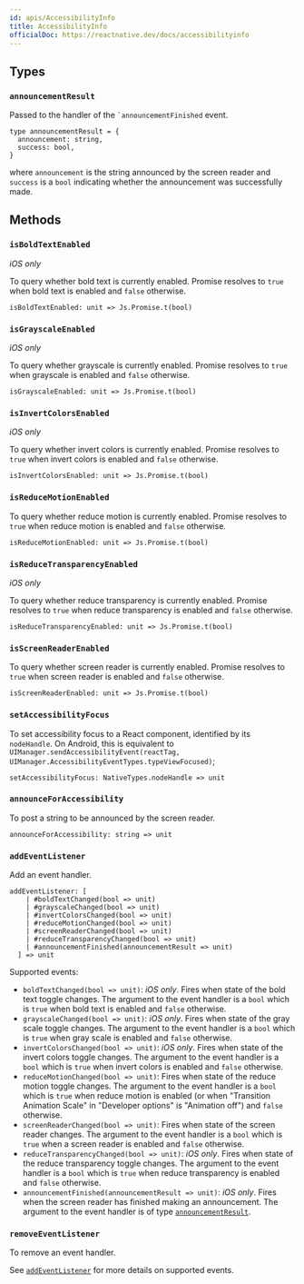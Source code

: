 ```yaml
---
id: apis/AccessibilityInfo
title: AccessibilityInfo
officialDoc: https://reactnative.dev/docs/accessibilityinfo
---
```


## Types

### `announcementResult`

Passed to the handler of the `` `announcementFinished `` event.

```rescript
type announcementResult = {
  announcement: string,
  success: bool,
}
```

where `announcement` is the string announced by the screen reader and `success`
is a `bool` indicating whether the announcement was successfully made.

## Methods

### `isBoldTextEnabled`

_iOS only_

To query whether bold text is currently enabled. Promise resolves to `true` when
bold text is enabled and `false` otherwise.

```rescript
isBoldTextEnabled: unit => Js.Promise.t(bool)
```

### `isGrayscaleEnabled`

_iOS only_

To query whether grayscale is currently enabled. Promise resolves to `true` when
grayscale is enabled and `false` otherwise.

```rescript
isGrayscaleEnabled: unit => Js.Promise.t(bool)
```

### `isInvertColorsEnabled`

_iOS only_

To query whether invert colors is currently enabled. Promise resolves to `true`
when invert colors is enabled and `false` otherwise.

```rescript
isInvertColorsEnabled: unit => Js.Promise.t(bool)
```

### `isReduceMotionEnabled`

To query whether reduce motion is currently enabled. Promise resolves to `true`
when reduce motion is enabled and `false` otherwise.

```rescript
isReduceMotionEnabled: unit => Js.Promise.t(bool)
```

### `isReduceTransparencyEnabled`

_iOS only_

To query whether reduce transparency is currently enabled. Promise resolves to
`true` when reduce transparency is enabled and `false` otherwise.

```rescript
isReduceTransparencyEnabled: unit => Js.Promise.t(bool)
```

### `isScreenReaderEnabled`

To query whether screen reader is currently enabled. Promise resolves to `true`
when screen reader is enabled and `false` otherwise.

```rescript
isScreenReaderEnabled: unit => Js.Promise.t(bool)
```

### `setAccessibilityFocus`

To set accessibility focus to a React component, identified by its `nodeHandle`.
On Android, this is equivalent to
`UIManager.sendAccessibilityEvent(reactTag, UIManager.AccessibilityEventTypes.typeViewFocused)`;

```rescript
setAccessibilityFocus: NativeTypes.nodeHandle => unit
```

### `announceForAccessibility`

To post a string to be announced by the screen reader.

```rescript
announceForAccessibility: string => unit
```

### `addEventListener`

Add an event handler.

```rescript
addEventListener: [
    | #boldTextChanged(bool => unit)
    | #grayscaleChanged(bool => unit)
    | #invertColorsChanged(bool => unit)
    | #reduceMotionChanged(bool => unit)
    | #screenReaderChanged(bool => unit)
    | #reduceTransparencyChanged(bool => unit)
    | #announcementFinished(announcementResult => unit)
  ] => unit
```

Supported events:

- `boldTextChanged(bool => unit)`: _iOS only_. Fires when state of the bold text
  toggle changes. The argument to the event handler is a `bool` which is `true`
  when bold text is enabled and `false` otherwise.
- `grayscaleChanged(bool => unit)`: _iOS only_. Fires when state of the gray
  scale toggle changes. The argument to the event handler is a `bool` which is
  `true` when gray scale is enabled and `false` otherwise.
- `invertColorsChanged(bool => unit)`: _iOS only_. Fires when state of the
  invert colors toggle changes. The argument to the event handler is a `bool`
  which is `true` when invert colors is enabled and `false` otherwise.
- `reduceMotionChanged(bool => unit)`: Fires when state of the reduce motion
  toggle changes. The argument to the event handler is a `bool` which is `true`
  when reduce motion is enabled (or when "Transition Animation Scale" in
  "Developer options" is "Animation off") and `false` otherwise.
- `screenReaderChanged(bool => unit)`: Fires when state of the screen reader
  changes. The argument to the event handler is a `bool` which is `true` when a
  screen reader is enabled and `false` otherwise.
- `reduceTransparencyChanged(bool => unit)`: _iOS only_. Fires when state of the
  reduce transparency toggle changes. The argument to the event handler is a
  `bool` which is `true` when reduce transparency is enabled and `false`
  otherwise.
- `announcementFinished(announcementResult => unit)`: _iOS only_. Fires when the
  screen reader has finished making an announcement. The argument to the event
  handler is of type [`announcementResult`](#announcementResult).

### `removeEventListener`

To remove an event handler.

See [`addEventListener`](#addEventListener) for more details on supported
events.
